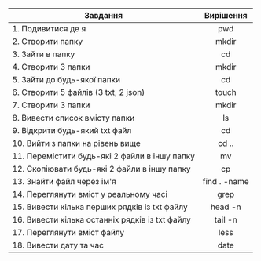 | Завдання                                          | Вирішення     |
| -------------                                     |:-------------:|
| 1. Подивитися де я                                | pwd           |
| 2. Створити папку                                 | mkdir         |
| 3. Зайти в папку                                  | cd            |
| 4. Створити 3 папки                               | mkdir         |
| 5. Зайти до будь-якої папки                       | cd            |
| 6. Створити 5 файлів (3 txt, 2 json)              | touch         |
| 7. Створити 3 папки                               | mkdir         |
| 8. Вивести список вмісту папки                    | ls            |
| 9. Відкрити будь-який txt файл                    | cd            |
| 10. Вийти з папки на рівень вище                  | cd ..         |
| 11. Перемістити будь-які 2 файли в іншу папку     | mv            |
| 12. Скопіювати будь-які 2 файли в іншу папку      | cp            |
| 13. Знайти файл через ім'я                        | find . -name  |
| 14. Переглянути вміст у реальному часі            | grep          |
| 15. Вивести кілька перших рядків із txt файлу     | head -n       |
| 16. Вивести кілька останніх рядків із txt файлу   | tail -n       |
| 17. Переглянути вміст файлу                       | less          |
| 18. Вивести дату та час                           | date          |
